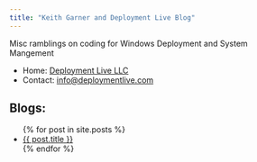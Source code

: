 ```yaml
---
title: "Keith Garner and Deployment Live Blog"
---
```


Misc ramblings on coding for Windows Deployment and System Mangement

* Home: [Deployment Live LLC](https://deploymentlive.com) 
* Contact: [info@deploymentlive.com](mailto:info@deploymentlive.com)

## Blogs:

<ul>
  {% for post in site.posts %}
    <li>
      <a href="{{ post.url }}">{{ post.title }}</a>
    </li>
  {% endfor %}
</ul>
